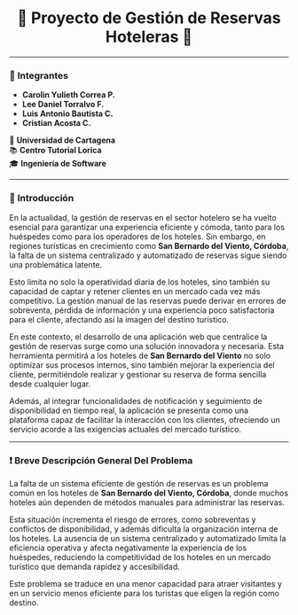 <div align="center">

# 🌟 **Proyecto de Gestión de Reservas Hoteleras** 🌟

</div>

---

### 👥 **Integrantes**
- **Carolin Yulieth Correa P.**  
- **Lee Daniel Torralvo F.**  
- **Luis Antonio Bautista C.**  
- **Cristian Acosta C.**  

📍 **Universidad de Cartagena**  
📚 **Centro Tutorial Lorica**  
🎓 **Ingeniería de Software**

---

### 📖 **Introducción**  
En la actualidad, la gestión de reservas en el sector hotelero se ha vuelto esencial para garantizar una experiencia eficiente y cómoda, tanto para los huéspedes como para los operadores de los hoteles. Sin embargo, en regiones turísticas en crecimiento como **San Bernardo del Viento, Córdoba**, la falta de un sistema centralizado y automatizado de reservas sigue siendo una problemática latente.  

Esto limita no solo la operatividad diaria de los hoteles, sino también su capacidad de captar y retener clientes en un mercado cada vez más competitivo. La gestión manual de las reservas puede derivar en errores de sobreventa, pérdida de información y una experiencia poco satisfactoria para el cliente, afectando así la imagen del destino turístico.  

En este contexto, el desarrollo de una aplicación web que centralice la gestión de reservas surge como una solución innovadora y necesaria. Esta herramienta permitirá a los hoteles de **San Bernardo del Viento** no solo optimizar sus procesos internos, sino también mejorar la experiencia del cliente, permitiéndole realizar y gestionar su reserva de forma sencilla desde cualquier lugar.  

Además, al integrar funcionalidades de notificación y seguimiento de disponibilidad en tiempo real, la aplicación se presenta como una plataforma capaz de facilitar la interacción con los clientes, ofreciendo un servicio acorde a las exigencias actuales del mercado turístico.

---

### ❗ **Breve Descripción General Del Problema**  
La falta de un sistema eficiente de gestión de reservas es un problema común en los hoteles de **San Bernardo del Viento, Córdoba**, donde muchos hoteles aún dependen de métodos manuales para administrar las reservas.  

Esta situación incrementa el riesgo de errores, como sobreventas y conflictos de disponibilidad, y además dificulta la organización interna de los hoteles. La ausencia de un sistema centralizado y automatizado limita la eficiencia operativa y afecta negativamente la experiencia de los huéspedes, reduciendo la competitividad de los hoteles en un mercado turístico que demanda rapidez y accesibilidad.  

Este problema se traduce en una menor capacidad para atraer visitantes y en un servicio menos eficiente para los turistas que eligen la región como destino.

